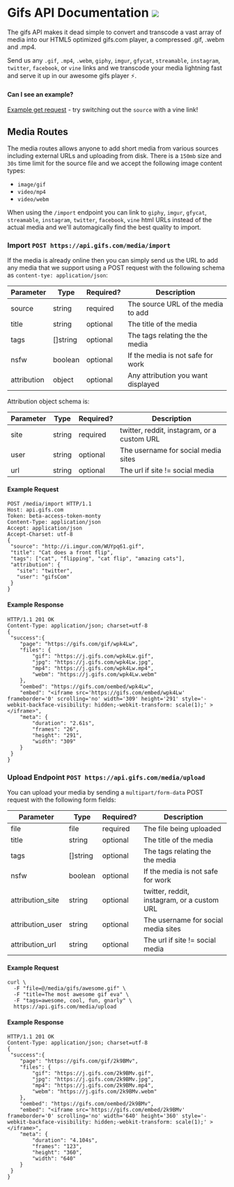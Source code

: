 # Gifs API Documentation ![](https://img.shields.io/badge/API-online-brightgreen.svg)

The gifs API makes it dead simple to convert and transcode a vast array of media into our HTML5 optimized gifs.com player, a compressed .gif, .webm and .mp4. 

Send us any `.gif`, `.mp4`, `.webm`, `giphy`, `imgur`, `gfycat`, `streamable`, `instagram`, `twitter`, `facebook`, or `vine` links and we transcode your media lightning fast and serve it up in our awesome gifs player :zap:. 

#### Can I see an example?

[Example get request](http://api.gifs.com/media/import?source=https://zippy.gfycat.com/LimpingEveryHairstreak.webm&title=ClapClapClap) - try switching out the `source` with a vine link!


## Media Routes

The media routes allows anyone to add short media from various sources including external URLs and uploading from disk. There is a `150mb` size and `30s` time limit for the source file and we accept the following image content types:

* `image/gif`
* `video/mp4`
* `video/webm`

When using the `/import` endpoint you can link to `giphy`, `imgur`, `gfycat`, `streamable`, `instagram`, `twitter`, `facebook`, `vine` html URLs instead of the actual media and we'll automagically find the best quality to import.

### Import `POST https://api.gifs.com/media/import`

If the media is already online then you can simply send us the URL to add any media that we support using a POST request with the following schema as `content-tye: application/json`:


| Parameter       | Type         | Required?  | Description                          |
| -------------   |--------------|------------|--------------------------------------|
| source          | string       | required   | The source URL of the media to add   |
| title           | string       | optional   | The title of the media               |
| tags            | []string     | optional   | The tags relating the the media      |
| nsfw            | boolean      | optional   | If the media is not safe for work    |
| attribution     | object       | optional   | Any attribution you want displayed   |

Attribution object schema is:

| Parameter       | Type         | Required?  | Description                                 |
| -------------   |--------------|------------|---------------------------------------------|
| site            | string       | required   | twitter, reddit, instagram, or a custom URL |
| user            | string       | optional   | The username for social media sites         |
| url             | string       | optional   | The url if site != social media             |

#### Example Request

```HTTP
POST /media/import HTTP/1.1
Host: api.gifs.com
Token: beta-access-token-monty
Content-Type: application/json
Accept: application/json
Accept-Charset: utf-8
{
 "source": "http://i.imgur.com/WUYpq61.gif",
 "title": "Cat does a front flip",
 "tags": ["cat", "flipping", "cat flip", "amazing cats"],
 "attribution": {
   "site": "twitter",
   "user": "gifsCom"
 }
}
```

#### Example Response

```HTTP
HTTP/1.1 201 OK
Content-Type: application/json; charset=utf-8
{
 "success":{
    "page": "https://gifs.com/gif/wpk4Lw",
    "files": {
        "gif": "https://j.gifs.com/wpk4Lw.gif",
        "jpg": "https://j.gifs.com/wpk4Lw.jpg",
        "mp4": "https://j.gifs.com/wpk4Lw.mp4",
        "webm": "https://j.gifs.com/wpk4Lw.webm"
    },
    "oembed": "https://gifs.com/oembed/wpk4Lw",
    "embed": "<iframe src='https://gifs.com/embed/wpk4Lw' frameborder='0' scrolling='no' width='309' height='291' style='-webkit-backface-visibility: hidden;-webkit-transform: scale(1);' ></iframe>",
    "meta": {
        "duration": "2.61s",
        "frames": "26",
        "height": "291",
        "width": "309"
    }
 }
}
```

### Upload Endpoint `POST https://api.gifs.com/media/upload`

You can upload your media by sending a `multipart/form-data` POST request with the following form fields:

| Parameter         | Type      | Required?  | Description                                 |
| ------------------|-----------|------------|---------------------------------------------|
| file              | file      | required   | The file being uploaded                     |
| title             | string    | optional   | The title of the media                      |
| tags              | []string  | optional   | The tags relating the the media             |
| nsfw              | boolean   | optional   | If the media is not safe for work           |
| attribution_site  | string    | optional   | twitter, reddit, instagram, or a custom URL |
| attribution_user  | string    | optional   | The username for social media sites         |
| attribution_url   | string    | optional   | The url if site != social media             |

#### Example Request

```shell
curl \
  -F "file=@/media/gifs/awesome.gif" \
  -F "title=The most awesome gif eva" \
  -F "tags=awesome, cool, fun, gnarly" \
  https://api.gifs.com/media/upload
```

#### Example Response

```HTTP
HTTP/1.1 201 OK
Content-Type: application/json; charset=utf-8
{
 "success":{
    "page": "https://gifs.com/gif/2k9BMv",
    "files": {
        "gif": "https://j.gifs.com/2k9BMv.gif",
        "jpg": "https://j.gifs.com/2k9BMv.jpg",
        "mp4": "https://j.gifs.com/2k9BMv.mp4",
        "webm": "https://j.gifs.com/2k9BMv.webm"
    },
    "oembed": "https://gifs.com/oembed/2k9BMv",
    "embed": "<iframe src='https://gifs.com/embed/2k9BMv' frameborder='0' scrolling='no' width='640' height='360' style='-webkit-backface-visibility: hidden;-webkit-transform: scale(1);' ></iframe>",
    "meta": {
        "duration": "4.104s",
        "frames": "123",
        "height": "360",
        "width": "640"
    }
 }
}
```
